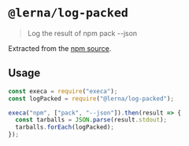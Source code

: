 # `@lerna/log-packed`

> Log the result of npm pack --json

Extracted from the [npm source](https://github.com/npm/cli/blob/4f801d8a476f7ca52b0f182bf4e17a80db12b4e2/lib/pack.js#L175-L212).

## Usage

```js
const execa = require("execa");
const logPacked = require("@lerna/log-packed");

execa("npm", ["pack", "--json"]).then(result => {
  const tarballs = JSON.parse(result.stdout);
  tarballs.forEach(logPacked);
});
```
